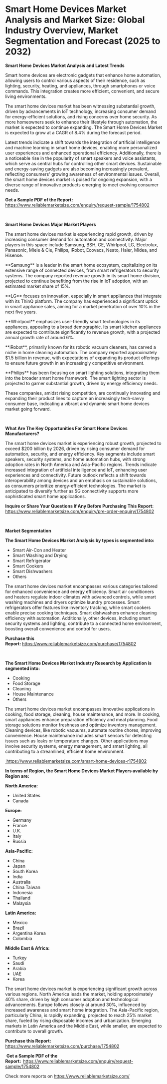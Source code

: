 <p><h1>Smart Home Devices Market Analysis and Market Size: Global Industry Overview, Market Segmentation and Forecast (2025 to 2032)</h1></p><p><strong>Smart Home Devices Market Analysis and Latest Trends</strong></p>
<p><p>Smart home devices are electronic gadgets that enhance home automation, allowing users to control various aspects of their residence, such as lighting, security, heating, and appliances, through smartphones or voice commands. This integration creates more efficient, convenient, and secure living environments.</p><p>The smart home devices market has been witnessing substantial growth, driven by advancements in IoT technology, increasing consumer demand for energy-efficient solutions, and rising concerns over home security. As more homeowners seek to enhance their lifestyle through automation, the market is expected to continue expanding. The Smart Home Devices Market is expected to grow at a CAGR of 8.4% during the forecast period.</p><p>Latest trends indicate a shift towards the integration of artificial intelligence and machine learning in smart home devices, enabling more personalized user experiences and enhanced operational efficiency. Additionally, there is a noticeable rise in the popularity of smart speakers and voice assistants, which serve as central hubs for controlling other smart devices. Sustainable and energy-saving gadgets are also becoming increasingly prevalent, reflecting consumers' growing awareness of environmental issues. Overall, the smart home devices market is poised for ongoing expansion, with a diverse range of innovative products emerging to meet evolving consumer needs.</p></p>
<p><strong>Get a Sample PDF of the Report:&nbsp;</strong> <a href="https://www.reliablemarketsize.com/enquiry/request-sample/1754802?utm_campaign=2526&utm_medium=2&utm_source=Github&utm_content=ia&utm_term=04042025&utm_id=smart-home-devices">https://www.reliablemarketsize.com/enquiry/request-sample/1754802</a></p>
<p>&nbsp;</p>
<p><strong>Smart Home Devices Major Market Players</strong></p>
<p><p>The smart home devices market is experiencing rapid growth, driven by increasing consumer demand for automation and connectivity. Major players in this space include Samsung, BSH, GE, Whirlpool, LG, Electrolux, Panasonic, Miele & Cie, Philips, iRobot, Ecovacs, Neato, Haier, Midea, and Hisense.</p><p>**Samsung** is a leader in the smart home ecosystem, capitalizing on its extensive range of connected devices, from smart refrigerators to security systems. The company reported revenue growth in its smart home division, projected to continue benefiting from the rise in IoT adoption, with an estimated market share of 15%.</p><p>**LG** focuses on innovation, especially in smart appliances that integrate with its ThinQ platform. The company has experienced a significant uptick in smart appliance sales, aiming for a market penetration of over 10% in the next five years.</p><p>**Whirlpool** emphasizes user-friendly smart technologies in its appliances, appealing to a broad demographic. Its smart kitchen appliances are expected to contribute significantly to revenue growth, with a projected annual growth rate of around 6%.</p><p>**iRobot**, primarily known for its robotic vacuum cleaners, has carved a niche in home cleaning automation. The company reported approximately $1.5 billion in revenue, with expectations of expanding its product offerings to ensure future growth in an increasingly competitive environment.</p><p>**Philips** has been focusing on smart lighting solutions, integrating them into the broader smart home framework. The smart lighting sector is projected to garner substantial growth, driven by energy efficiency needs.</p><p>These companies, amidst rising competition, are continually innovating and expanding their product lines to capture an increasingly tech-savvy consumer base, indicating a vibrant and dynamic smart home devices market going forward.</p></p>
<p>&nbsp;</p>
<p><strong>What Are The Key Opportunities For Smart Home Devices Manufacturers?</strong></p>
<p><p>The smart home devices market is experiencing robust growth, projected to exceed $200 billion by 2026, driven by rising consumer demand for automation, security, and energy efficiency. Key segments include smart speakers, security systems, and home automation hubs, with strong adoption rates in North America and Asia-Pacific regions. Trends indicate increased integration of artificial intelligence and IoT, enhancing user experiences and connectivity. Future outlook reflects a shift towards interoperability among devices and an emphasis on sustainable solutions, as consumers prioritize energy-efficient technologies. The market is anticipated to diversify further as 5G connectivity supports more sophisticated smart home applications.</p></p>
<p><strong>Inquire or Share Your Questions If Any Before Purchasing This Report:</strong> <a href="https://www.reliablemarketsize.com/enquiry/pre-order-enquiry/1754802?utm_campaign=2526&utm_medium=2&utm_source=Github&utm_content=ia&utm_term=04042025&utm_id=smart-home-devices">https://www.reliablemarketsize.com/enquiry/pre-order-enquiry/1754802</a></p>
<p>&nbsp;</p>
<p><strong>Market Segmentation</strong></p>
<p><strong>The Smart Home Devices Market Analysis by types is segmented into:</strong></p>
<p><ul><li>Smart Air-Con and Heater</li><li>Smart Washing and Drying</li><li>Smart Refrigerator</li><li>Smart Cookers</li><li>Smart Dishwashers</li><li>Others</li></ul></p>
<p><p>The smart home devices market encompasses various categories tailored for enhanced convenience and energy efficiency. Smart air conditioners and heaters regulate indoor climates with advanced controls, while smart washing machines and dryers optimize laundry processes. Smart refrigerators offer features like inventory tracking, while smart cookers enable precise cooking techniques. Smart dishwashers enhance cleaning efficiency with automation. Additionally, other devices, including smart security systems and lighting, contribute to a connected home environment, boosting overall convenience and control for users.</p></p>
<p><strong>Purchase this Report:&nbsp;</strong><a href="https://www.reliablemarketsize.com/purchase/1754802?utm_campaign=2526&utm_medium=2&utm_source=Github&utm_content=ia&utm_term=04042025&utm_id=smart-home-devices">https://www.reliablemarketsize.com/purchase/1754802</a></p>
<p>&nbsp;</p>
<p><strong>The Smart Home Devices Market Industry Research by Application is segmented into:</strong></p>
<p><ul><li>Cooking</li><li>Food Storage</li><li>Cleaning</li><li>House Maintenance</li><li>Others</li></ul></p>
<p><p>The smart home devices market encompasses innovative applications in cooking, food storage, cleaning, house maintenance, and more. In cooking, smart appliances enhance preparation efficiency and meal planning. Food storage solutions monitor freshness and optimize inventory management. Cleaning devices, like robotic vacuums, automate routine chores, improving convenience. House maintenance includes smart sensors for detecting issues such as leaks or temperature changes. Other applications may involve security systems, energy management, and smart lighting, all contributing to a streamlined, efficient home environment.</p></p>
<p><a href="https://www.reliablemarketsize.com/smart-home-devices-r1754802?utm_campaign=2526&utm_medium=2&utm_source=Github&utm_content=ia&utm_term=04042025&utm_id=smart-home-devices">&nbsp;https://www.reliablemarketsize.com/smart-home-devices-r1754802</a></p>
<p><strong>In terms of Region, the Smart Home Devices Market Players available by Region are:</strong></p>
<p>
    <p> <strong> North America: </strong>
        <ul>
            <li>United States</li>
            <li>Canada</li>
        </ul>
        </p> 
    <p> <strong> Europe: </strong>
        <ul>
            <li>Germany</li>
            <li>France</li>
            <li>U.K.</li>
            <li>Italy</li>
            <li>Russia</li>
        </ul>
        </p> 
    <p> <strong> Asia-Pacific: </strong>
        <ul>
            <li>China</li>
            <li>Japan</li>
            <li>South Korea</li>
            <li>India</li>
            <li>Australia</li>
            <li>China Taiwan</li>
            <li>Indonesia</li>
            <li>Thailand</li>
            <li>Malaysia</li>
        </ul>
        </p> 
    <p> <strong> Latin America: </strong>
        <ul>
            <li>Mexico</li>
            <li>Brazil</li>
            <li>Argentina Korea</li>
            <li>Colombia</li>
        </ul>
        </p> 
    <p> <strong> Middle East & Africa: </strong>
        <ul>
            <li>Turkey</li>
            <li>Saudi</li>
            <li>Arabia</li>
            <li>UAE</li>
            <li>Korea</li>
        </ul>
    </p>
    </p>
<p><p>The smart home devices market is experiencing significant growth across various regions. North America leads the market, holding approximately 40% share, driven by high consumer adoption and technological advancements. Europe follows closely at around 30%, influenced by increased awareness and smart home integration. The Asia-Pacific region, particularly China, is rapidly expanding, projected to reach 25% market share, fueled by rising disposable incomes and urbanization. Emerging markets in Latin America and the Middle East, while smaller, are expected to contribute to overall growth.</p></p>
<p><strong>Purchase this Report: </strong><a href="https://www.reliablemarketsize.com/purchase/1754802?utm_campaign=2526&utm_medium=2&utm_source=Github&utm_content=ia&utm_term=04042025&utm_id=smart-home-devices">https://www.reliablemarketsize.com/purchase/1754802</a></p>
<p>&nbsp;<strong>Get a Sample PDF of the Report:&nbsp;&nbsp;</strong><a href="https://www.reliablemarketsize.com/enquiry/request-sample/1754802?utm_campaign=2526&utm_medium=2&utm_source=Github&utm_content=ia&utm_term=04042025&utm_id=smart-home-devices">https://www.reliablemarketsize.com/enquiry/request-sample/1754802</a></p>
<p><strong></strong></p>
<p>Check more reports on <a href="https://www.reliablemarketsize.com/?utm_campaign=2526&utm_medium=2&utm_source=Github&utm_content=ia&utm_term=04042025&utm_id=smart-home-devices">https://www.reliablemarketsize.com/</a></p>